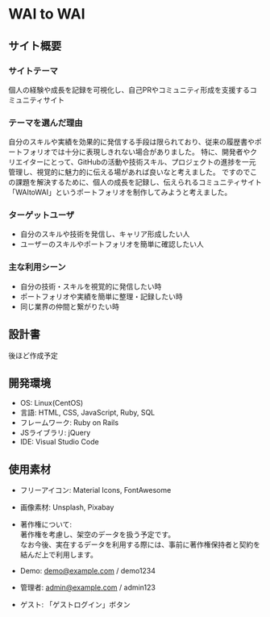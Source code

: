 # WAI to WAI

## サイト概要
### サイトテーマ
個人の経験や成長を記録を可視化し、自己PRやコミュニティ形成を支援するコミュニティサイト

### テーマを選んだ理由
自分のスキルや実績を効果的に発信する手段は限られており、従来の履歴書やポートフォリオでは十分に表現しきれない場合がありました。
特に、開発者やクリエイターにとって、GitHubの活動や技術スキル、プロジェクトの進捗を一元管理し、視覚的に魅力的に伝える場があれば良いなと考えました。
ですのでこの課題を解決するために、個人の成長を記録し、伝えられるコミュニティサイト「WAItoWAI」というポートフォリオを制作してみようと考えました。  

### ターゲットユーザ
- 自分のスキルや技術を発信し、キャリア形成したい人  
- ユーザーのスキルやポートフォリオを簡単に確認したい人  

### 主な利用シーン
- 自分の技術・スキルを視覚的に発信したい時
- ポートフォリオや実績を簡単に整理・記録したい時
- 同じ業界の仲間と繋がりたい時 


## 設計書
後ほど作成予定  

## 開発環境
- OS: Linux(CentOS)  
- 言語: HTML, CSS, JavaScript, Ruby, SQL  
- フレームワーク: Ruby on Rails  
- JSライブラリ: jQuery  
- IDE: Visual Studio Code

## 使用素材
- フリーアイコン: Material Icons, FontAwesome  
- 画像素材: Unsplash, Pixabay  
- 著作権について:  
  著作権を考慮し、架空のデータを扱う予定です。  
  なお今後、実在するデータを利用する際には、事前に著作権保持者と契約を結んだ上で利用します。  


- Demo: demo@example.com / demo1234  
- 管理者: admin@example.com / admin123
- ゲスト: 「ゲストログイン」ボタン
